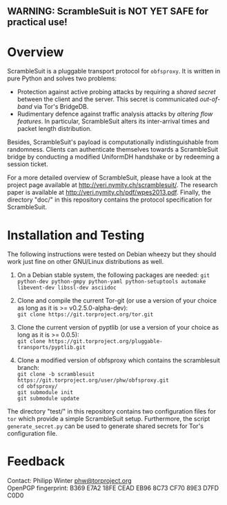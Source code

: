 **WARNING: ScrambleSuit is NOT YET SAFE for practical use!**
------------------------------------------------------------

Overview
========

ScrambleSuit is a pluggable transport protocol for `obfsproxy`.  It is written
in pure Python and solves two problems:

* Protection against active probing attacks by requiring a *shared secret*
  between the client and the server.  This secret is communicated *out-of-band*
  via Tor's BridgeDB.
* Rudimentary defence against traffic analysis attacks by *altering flow
  features*.  In particular, ScrambleSuit alters its inter-arrival times and
  packet length distribution.

Besides, ScrambleSuit's payload is computationally indistinguishable from
randomness.  Clients can authenticate themselves towards a ScrambleSuit bridge
by conducting a modified UniformDH handshake or by redeeming a session ticket.

For a more detailed overview of ScrambleSuit, please have a look at the project
page available at <http://veri.nymity.ch/scramblesuit/>.  The research paper is
available at <http://veri.nymity.ch/pdf/wpes2013.pdf>.  Finally, the directory
"doc/" in this repository contains the protocol specification for ScrambleSuit.

Installation and Testing
========================

The following instructions were tested on Debian wheezy but they should work
just fine on other GNU/Linux distributions as well.

1. On a Debian stable system, the following packages are needed:
   `git python-dev python-gmpy python-yaml python-setuptools automake
   libevent-dev libssl-dev asciidoc`

2. Clone and compile the current Tor-git (or use a version of your choice as
   long as it is >= v0.2.5.0-alpha-dev):  
   `git clone https://git.torproject.org/tor.git`

3. Clone the current version of pyptlib (or use a version of your choice as
   long as it is >= 0.0.5):  
   `git clone https://git.torproject.org/pluggable-transports/pyptlib.git`

4. Clone a modified version of obfsproxy which contains the scramblesuit
   branch:  
   `git clone -b scramblesuit https://git.torproject.org/user/phw/obfsproxy.git`  
   `cd obfsproxy/`  
   `git submodule init`  
   `git submodule update`

The directory "test/" in this repository contains two configuration files for
`tor` which provide a simple ScrambleSuit setup.  Furthermore, the script
`generate_secret.py` can be used to generate shared secrets for Tor's
configuration file.

Feedback
========

Contact: Philipp Winter <phw@torproject.org>  
OpenPGP fingerprint: B369 E7A2 18FE CEAD EB96  8C73 CF70 89E3 D7FD C0D0
